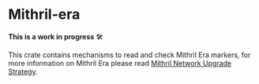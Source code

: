 # Mithril-era

**This is a work in progress** 🛠

This crate contains mechanisms to read and check Mithril Era markers, for more information on Mithril Era please read
[Mithril Network Upgrade Strategy](https://mithril.network/doc/adr/4).

